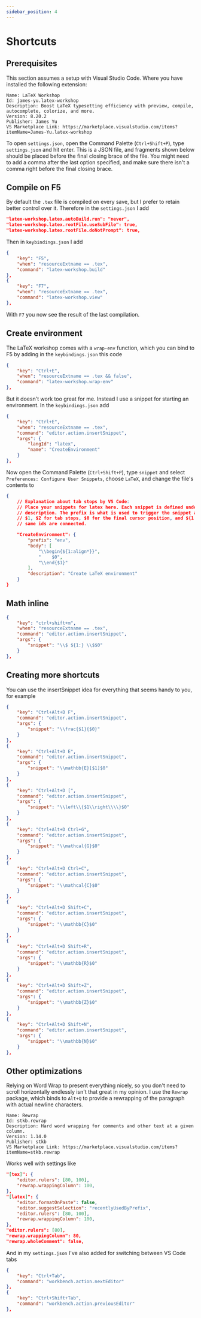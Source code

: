 ```yaml
---
sidebar_position: 4
---
```


# Shortcuts

## Prerequisites

This section assumes a setup with Visual Studio Code. Where you have installed
the following extension:

```plaintext
Name: LaTeX Workshop
Id: james-yu.latex-workshop
Description: Boost LaTeX typesetting efficiency with preview, compile, autocomplete, colorize, and more.
Version: 8.20.2
Publisher: James Yu
VS Marketplace Link: https://marketplace.visualstudio.com/items?itemName=James-Yu.latex-workshop
```

To open `settings.json`, open the Command Palette (`Ctrl+Shift+P`), type
`settings.json` and hit enter. This is a JSON file, and fragments shown below
should be placed before the final closing brace of the file. You might need to
add a comma after the last option specified, and make sure there isn't a comma
right before the final closing brace.

## Compile on F5

By default the `.tex` file is compiled on every save, but I prefer to retain
better control over it. Therefore in the `settings.json` I add

```json
"latex-workshop.latex.autoBuild.run": "never",
"latex-workshop.latex.rootFile.useSubFile": true,
"latex-workshop.latex.rootFile.doNotPrompt": true,
```

Then in `keybindings.json` I add
```json
{
    "key": "F5",
    "when": "resourceExtname == .tex",
    "command": "latex-workshop.build"
},
{
    "key": "F7",
    "when": "resourceExtname == .tex",
    "command": "latex-workshop.view"
},
```

With `F7` you now see the result of the last compilation.

## Create environment

The LaTeX workshop comes with a `wrap-env` function, which you can bind to F5
by adding in the `keybindings.json` this code
```json
{
    "key": "Ctrl+E",
    "when": "resourceExtname == .tex && false",
    "command": "latex-workshop.wrap-env"
},
```

But it doesn't work too great for me. Instead I use a snippet for starting an
environment. In the `keybindings.json` add
```json
{
    "key": "Ctrl+E",
    "when": "resourceExtname == .tex",
    "command": "editor.action.insertSnippet",
    "args": {
        "langId": "latex",
        "name": "CreateEnvironment"
    }
},
```

Now open the Command Palette (`Ctrl+Shift+P`), type `snippet` and select
`Preferences: Configure User Snippets`, choose `LaTeX`, and change the file's
contents to
```json
{
    // Explanation about tab stops by VS Code:
	// Place your snippets for latex here. Each snippet is defined under a snippet name and has a prefix, body and 
	// description. The prefix is what is used to trigger the snippet and the body will be expanded and inserted. Possible variables are:
	// $1, $2 for tab stops, $0 for the final cursor position, and ${1:label}, ${2:another} for placeholders. Placeholders with the 
	// same ids are connected.

	"CreateEnvironment": {
		"prefix": "env",
		"body": [
			"\\begin{${1:align*}}",
			"    $0",
			"\\end{$1}"
		],
		"description": "Create LaTeX environment"
	}
}
```

## Math inline

```json
{
    "key": "ctrl+shift+m",
    "when": "resourceExtname == .tex",
    "command": "editor.action.insertSnippet",
    "args": {
        "snippet": "\\$ ${1:} \\$$0"
    }
},
```


## Creating more shortcuts

You can use the insertSnippet idea for everything that seems handy to you, for
example

```json
{
    "key": "Ctrl+Alt+D F",
    "command": "editor.action.insertSnippet",
    "args": {
        "snippet": "\\frac{$1}{$0}"
    }
},
{
    "key": "Ctrl+Alt+D E",
    "command": "editor.action.insertSnippet",
    "args": {
        "snippet": "\\mathbb{E}[$1]$0"
    }
},
{
    "key": "Ctrl+Alt+D [",
    "command": "editor.action.insertSnippet",
    "args": {
        "snippet": "\\left\\{$1\\right\\\\}$0"
    }
},
{
    "key": "Ctrl+Alt+D Ctrl+G",
    "command": "editor.action.insertSnippet",
    "args": {
        "snippet": "\\mathcal{G}$0"
    }
},
{
    "key": "Ctrl+Alt+D Ctrl+C",
    "command": "editor.action.insertSnippet",
    "args": {
        "snippet": "\\mathcal{C}$0"
    }
},
{
    "key": "Ctrl+Alt+D Shift+C",
    "command": "editor.action.insertSnippet",
    "args": {
        "snippet": "\\mathbb{C}$0"
    }
},
{
    "key": "Ctrl+Alt+D Shift+R",
    "command": "editor.action.insertSnippet",
    "args": {
        "snippet": "\\mathbb{R}$0"
    }
},
{
    "key": "Ctrl+Alt+D Shift+Z",
    "command": "editor.action.insertSnippet",
    "args": {
        "snippet": "\\mathbb{Z}$0"
    }
},
{
    "key": "Ctrl+Alt+D Shift+N",
    "command": "editor.action.insertSnippet",
    "args": {
        "snippet": "\\mathbb{N}$0"
    }
},
```


## Other optimizations

Relying on Word Wrap to present everything nicely, so you don't need to scroll
horizontally endlessly isn't that great in my opinion. I use the `Rewrap`
package, which binds to `Alt+Q` to provide a rewrapping of the paragraph with
actual newline characters.

```
Name: Rewrap
Id: stkb.rewrap
Description: Hard word wrapping for comments and other text at a given column.
Version: 1.14.0
Publisher: stkb
VS Marketplace Link: https://marketplace.visualstudio.com/items?itemName=stkb.rewrap
```

Works well with settings like
```json
"[tex]": {
    "editor.rulers": [80, 100],
    "rewrap.wrappingColumn": 100,
},
"[latex]": {
    "editor.formatOnPaste": false,
    "editor.suggestSelection": "recentlyUsedByPrefix",
    "editor.rulers": [80, 100],
    "rewrap.wrappingColumn": 100,
},
"editor.rulers": [80],
"rewrap.wrappingColumn": 80,
"rewrap.wholeComment": false,
```


And in my `settings.json` I've also added for switching between VS Code tabs
```json
{
    "key": "Ctrl+Tab",
    "command": "workbench.action.nextEditor"
},
{
    "key": "Ctrl+Shift+Tab",
    "command": "workbench.action.previousEditor"
},
```

